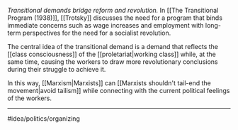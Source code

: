 *Transitional demands bridge reform and revolution.* In [[The Transitional Program (1938)]], [[Trotsky]] discusses the need for a program that binds immediate concerns such as wage increases and employment with long-term perspectives for the need for a socialist revolution. 

The central idea of the transitional demand is a demand that reflects the [[class consciousness]] of the [[proletariat|working class]] while, at the same time, causing the workers to draw more revolutionary conclusions during their struggle to achieve it. 

In this way, [[Marxism|Marxists]] can [[Marxists shouldn't tail-end the movement|avoid tailism]] while connecting with the current political feelings of the workers. 

---
#idea/politics/organizing 
